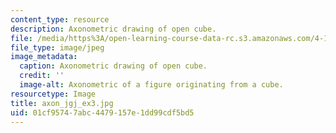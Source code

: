 ```yaml
---
content_type: resource
description: Axonometric drawing of open cube.
file: /media/https%3A/open-learning-course-data-rc.s3.amazonaws.com/4-111-introduction-to-architecture-environmental-design-spring-2014/01cf95747abc4479157e1dd99cdf5bd5_axon_jgj_ex3.jpg
file_type: image/jpeg
image_metadata:
  caption: Axonometric drawing of open cube.
  credit: ''
  image-alt: Axonometric of a figure originating from a cube.
resourcetype: Image
title: axon_jgj_ex3.jpg
uid: 01cf9574-7abc-4479-157e-1dd99cdf5bd5
---
```

